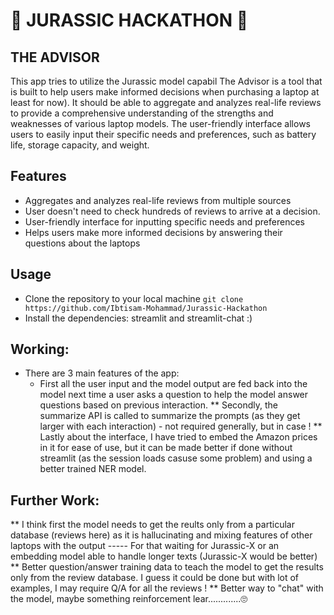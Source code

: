 # 🦕 JURASSIC HACKATHON 🦕
## THE ADVISOR
This app tries to utilize the Jurassic model capabil
The Advisor is a tool that is built to help users make informed decisions when purchasing a laptop at least for now). It should be able to aggregate and analyzes real-life reviews to provide a comprehensive understanding of the strengths and weaknesses of various laptop models. The user-friendly interface allows users to easily input their specific needs and preferences, such as battery life, storage capacity, and weight. 

## Features
* Aggregates and analyzes real-life reviews from multiple sources
* User doesn't need to check hundreds of reviews to arrive at a decision.
* User-friendly interface for inputting specific needs and preferences
* Helps users make more informed decisions by answering their questions about the laptops

## Usage
* Clone the repository to your local machine
``` git clone https://github.com/Ibtisam-Mohammad/Jurassic-Hackathon ```
* Install the dependencies: streamlit and streamlit-chat  :)

## Working:
* There are 3 main features of the app:
  - First all the user input and the model output are fed back into the model next time a user asks a question to help the model answer questions based on previous interaction.
** Secondly, the summarize API is called to summarize the prompts (as they get larger with each interaction) - not required generally, but in case !
** Lastly about the interface, I have tried to embed the Amazon prices in it for ease of use, but it can be made better if done without streamlit (as the session loads casuse some problem) and using a better trained NER model.

## Further Work:
** I think first the model needs to get the reults only from a particular database (reviews here) as it is hallucinating and mixing features of other laptops with the output ----- For that waiting for Jurassic-X or an embedding model able to handle longer texts (Jurassic-X would be better)
** Better question/answer training data to teach the model to get the results only from the review database. I guess it could be done but with lot of examples, I may require Q/A for all the reviews !
** Better way to "chat" with the model, maybe something reinforcement lear.............🙄
